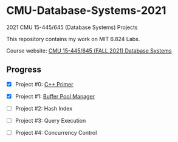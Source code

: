# CMU-Database-Systems-2021
2021 CMU 15-445/645 (Database Systems) Projects

This repository contains my work on MIT 6.824 Labs.

Course website: [CMU 15-445/645 (FALL 2021) Database Systems](https://15445.courses.cs.cmu.edu/fall2021/)

## Progress

* [x] Project #0: [C++ Primer](https://15445.courses.cs.cmu.edu/fall2021/project0/)

* [x] Project #1: [Buffer Pool Manager](https://15445.courses.cs.cmu.edu/fall2021/project1/)

* [ ] Project #2: Hash Index

* [ ] Project #3: Query Execution

* [ ] Project #4: Concurrency Control
